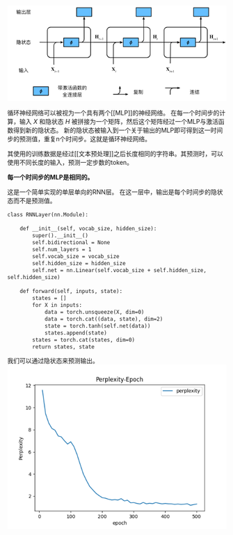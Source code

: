 ![[Pasted image 20230626162027.png]](../images/20230626162027.png)

循环神经网络可以被视为一个具有两个[[MLP]]的神经网络。
在每一个时间步的计算，输入 $X$ 和隐状态 $H$ 被拼接为一个矩阵，然后这个矩阵经过一个MLP与激活函数得到新的隐状态。
新的隐状态被输入到一个关于输出的MLP即可得到这一时间步的预测值，重复n个时间步。这就是循环神经网络。

其使用的训练数据是经过[[文本预处理]]之后长度相同的字符串。其预测时，可以使用不同长度的输入，预测一定步数的token。

**每一个时间步的MLP是相同的。**

这是一个简单实现的单层单向的RNN层。
在这一层中，输出是每个时间步的隐状态而不是预测值。
```
class RNNLayer(nn.Module):  
  
    def __init__(self, vocab_size, hidden_size):  
        super().__init__()  
        self.bidirectional = None  
        self.num_layers = 1  
        self.vocab_size = vocab_size  
        self.hidden_size = hidden_size  
        self.net = nn.Linear(self.vocab_size + self.hidden_size, self.hidden_size)  
  
    def forward(self, inputs, state):  
        states = []  
        for X in inputs:  
            data = torch.unsqueeze(X, dim=0)  
            data = torch.cat((data, state), dim=2)  
            state = torch.tanh(self.net(data))  
            states.append(state)  
        states = torch.cat(states, dim=0)  
        return states, state
```

我们可以通过隐状态来预测输出。
![[Pasted image 20230626172504.png]](../images/20230626172504.png)